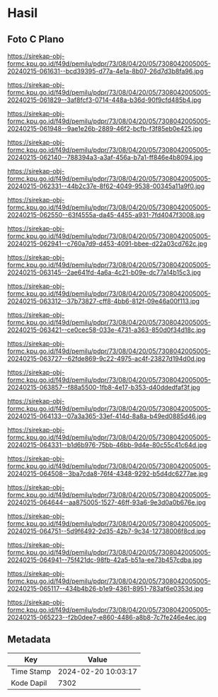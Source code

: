 # Hasil

## Foto C Plano

https://sirekap-obj-formc.kpu.go.id/f49d/pemilu/pdpr/73/08/04/20/05/7308042005005-20240215-061631--bcd39395-d77a-4e1a-8b07-26d7d3b8fa96.jpg

https://sirekap-obj-formc.kpu.go.id/f49d/pemilu/pdpr/73/08/04/20/05/7308042005005-20240215-061829--3af8fcf3-0714-448a-b36d-90f9cfd485b4.jpg

https://sirekap-obj-formc.kpu.go.id/f49d/pemilu/pdpr/73/08/04/20/05/7308042005005-20240215-061948--9ae1e26b-2889-46f2-bcfb-f3f85eb0e425.jpg

https://sirekap-obj-formc.kpu.go.id/f49d/pemilu/pdpr/73/08/04/20/05/7308042005005-20240215-062140--788394a3-a3af-456a-b7a1-ff846e4b8094.jpg

https://sirekap-obj-formc.kpu.go.id/f49d/pemilu/pdpr/73/08/04/20/05/7308042005005-20240215-062331--44b2c37e-8f62-4049-9538-00345a11a9f0.jpg

https://sirekap-obj-formc.kpu.go.id/f49d/pemilu/pdpr/73/08/04/20/05/7308042005005-20240215-062550--63f4555a-da45-4455-a931-7fd4047f3008.jpg

https://sirekap-obj-formc.kpu.go.id/f49d/pemilu/pdpr/73/08/04/20/05/7308042005005-20240215-062941--c760a7d9-d453-4091-bbee-d22a03cd762c.jpg

https://sirekap-obj-formc.kpu.go.id/f49d/pemilu/pdpr/73/08/04/20/05/7308042005005-20240215-063145--2ae641fd-4a6a-4c21-b09e-dc77a14b15c3.jpg

https://sirekap-obj-formc.kpu.go.id/f49d/pemilu/pdpr/73/08/04/20/05/7308042005005-20240215-063312--37b73827-cff8-4bb6-812f-09e46a00f113.jpg

https://sirekap-obj-formc.kpu.go.id/f49d/pemilu/pdpr/73/08/04/20/05/7308042005005-20240215-063421--ce0cec58-033e-4731-a363-850d0f34d18c.jpg

https://sirekap-obj-formc.kpu.go.id/f49d/pemilu/pdpr/73/08/04/20/05/7308042005005-20240215-063727--62fde869-9c22-4975-ac4f-23827d194d0d.jpg

https://sirekap-obj-formc.kpu.go.id/f49d/pemilu/pdpr/73/08/04/20/05/7308042005005-20240215-063857--f88a5500-1fb8-4e17-b353-d40ddedfaf3f.jpg

https://sirekap-obj-formc.kpu.go.id/f49d/pemilu/pdpr/73/08/04/20/05/7308042005005-20240215-064133--07a3a365-33ef-414d-8a8a-b49ed0885d46.jpg

https://sirekap-obj-formc.kpu.go.id/f49d/pemilu/pdpr/73/08/04/20/05/7308042005005-20240215-064331--b1d6b976-75bb-46bb-9d4e-80c55c41c64d.jpg

https://sirekap-obj-formc.kpu.go.id/f49d/pemilu/pdpr/73/08/04/20/05/7308042005005-20240215-064508--3ba7cda8-76f4-4348-9292-b5d4dc6277ae.jpg

https://sirekap-obj-formc.kpu.go.id/f49d/pemilu/pdpr/73/08/04/20/05/7308042005005-20240215-064644--aa875005-1527-46ff-93a6-9e3d0a0b676e.jpg

https://sirekap-obj-formc.kpu.go.id/f49d/pemilu/pdpr/73/08/04/20/05/7308042005005-20240215-064751--5d9f6492-2d35-42b7-9c34-12738006f8cd.jpg

https://sirekap-obj-formc.kpu.go.id/f49d/pemilu/pdpr/73/08/04/20/05/7308042005005-20240215-064941--75f421dc-98fb-42a5-b51a-ee73b457cdba.jpg

https://sirekap-obj-formc.kpu.go.id/f49d/pemilu/pdpr/73/08/04/20/05/7308042005005-20240215-065117--434b4b26-b1e9-4361-8951-783af6e0353d.jpg

https://sirekap-obj-formc.kpu.go.id/f49d/pemilu/pdpr/73/08/04/20/05/7308042005005-20240215-065223--f2b0dee7-e860-4486-a8b8-7c7fe246e4ec.jpg


## Metadata

| Key        | Value               |
| ---------- | ------------------- |
| Time Stamp | 2024-02-20 10:03:17 |
| Kode Dapil | 7302                |



